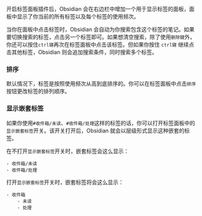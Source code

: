 开启标签面板插件后，Obsidian 会在右边栏中增加一个用于显示标签的面板，面板中显示了你当前的所有标签以及每个标签的使用频次。

当你在面板中点击标签时，Obsidian 会自动为你搜索包含这个标签的笔记。如果要切换搜索的标签，点击另一个标签即可。如果想清空搜索，除了使用`删除键`外，你还可以按住`ctrl键`再次在标签面板中点击该标签。但如果你按住 `ctrl键` 继续点击其他标签，Obsidian 则会追加搜索条件，同时搜索多个标签。

### 排序

默认情况下，标签是按照使用频次从高到底排序的。你可以在标签面板中点击`排序`按钮更改标签的排列顺序。

### 显示嵌套标签

如果你使用`#收件箱/未读`、`#收件箱/处理`这样的标签的话，你可以打开标签面板中的`显示嵌套标签`开关。该开关打开后，Obsidian 就会以层级形式显示这种嵌套的标签。

在不打开`显示嵌套标签`开关时，嵌套标签会这么显示：

```
- 收件箱/未读
- 收件箱/处理
```

打开`显示嵌套标签`开关时，嵌套标签将会这么显示：

```
- 收件箱
	- 未读
	- 处理
```
